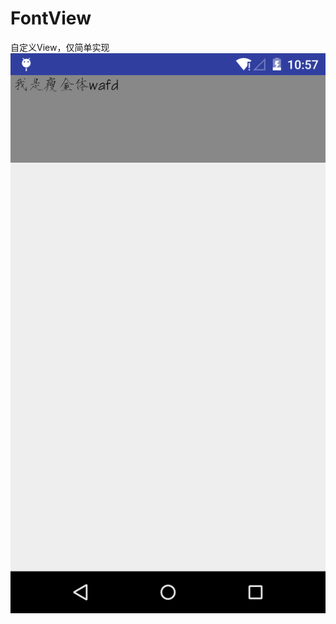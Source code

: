 # FontView
自定义View，仅简单实现
![](https://raw.githubusercontent.com/ITAnt/FontView/master/images/demo.png)
